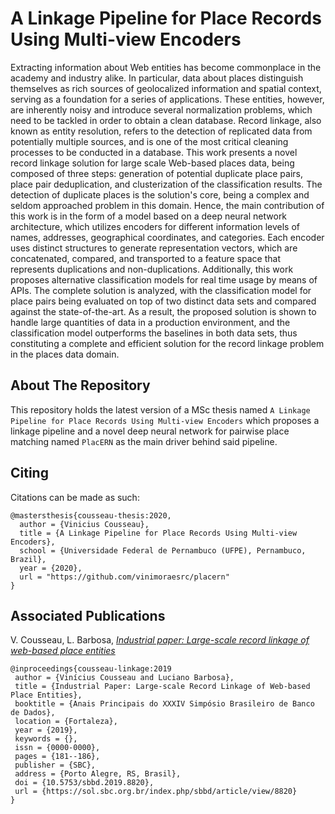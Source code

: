 # A Linkage Pipeline for Place Records Using Multi-view Encoders

Extracting information about Web entities has become commonplace in the academy and industry alike. In particular, data about places distinguish themselves as rich sources of geolocalized information and spatial context, serving as a foundation for a series of applications. These entities, however, are inherently noisy and introduce several normalization problems, which need to be tackled in order to obtain a clean database. Record linkage, also known as entity resolution, refers to the detection of replicated data from potentially multiple sources, and is one of the most critical cleaning processes to be conducted in a database. This work presents a novel record linkage solution for large scale Web-based places data, being composed of three steps: generation of potential duplicate place pairs, place pair deduplication, and clusterization of the classification results. The detection of duplicate places is the solution's core, being a complex and seldom approached problem in this domain. Hence, the main contribution of this work is in the form of a model based on a deep neural network architecture, which utilizes encoders for different information levels of names, addresses, geographical coordinates, and categories. Each encoder uses distinct structures to generate representation vectors, which are concatenated, compared, and transported to a feature space that represents duplications and non-duplications. Additionally, this work proposes alternative classification models for real time usage by means of APIs. The complete solution is analyzed, with the classification model for place pairs being evaluated on top of two distinct data sets and compared against the state-of-the-art. As a result, the proposed solution is shown to handle large quantities of data in a production environment, and the classification model outperforms the baselines in both data sets, thus constituting a complete and efficient solution for the record linkage problem in the places data domain.

## About The Repository

This repository holds the latest version of a MSc thesis named `A Linkage Pipeline for Place Records Using Multi-view Encoders` which proposes a linkage pipeline and a novel deep neural network for pairwise place matching named `PlacERN` as the main driver behind said pipeline.

## Citing

Citations can be made as such:

```
@mastersthesis{cousseau-thesis:2020,
  author = {Vinicius Cousseau},
  title = {A Linkage Pipeline for Place Records Using Multi-view Encoders},
  school = {Universidade Federal de Pernambuco (UFPE), Pernambuco, Brazil},
  year = {2020},
  url = "https://github.com/vinimoraesrc/placern"
}

```

## Associated Publications

V. Cousseau, L. Barbosa, [*Industrial paper: Large-scale record linkage of web-based place entities*](https://sol.sbc.org.br/index.php/sbbd/article/view/8820)

```
@inproceedings{cousseau-linkage:2019
 author = {Vinícius Cousseau and Luciano Barbosa},
 title = {Industrial Paper: Large-scale Record Linkage of Web-based Place Entities},
 booktitle = {Anais Principais do XXXIV Simpósio Brasileiro de Banco de Dados},
 location = {Fortaleza},
 year = {2019},
 keywords = {},
 issn = {0000-0000},
 pages = {181--186},
 publisher = {SBC},
 address = {Porto Alegre, RS, Brasil},
 doi = {10.5753/sbbd.2019.8820},
 url = {https://sol.sbc.org.br/index.php/sbbd/article/view/8820}
}
```
